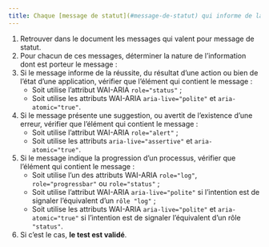 ```yaml
---
title: Chaque [message de statut](#message-de-statut) qui informe de la réussite, du résultat d’une action ou bien de l’état d’une application utilise-t-il l’attribut WAI-ARIA `role="status"` ?
---
```


1. Retrouver dans le document les messages qui valent pour message de statut.
2. Pour chacun de ces messages, déterminer la nature de l’information dont est porteur le message :
3. Si le message informe de la réussite, du résultat d’une action ou bien de l’état d’une application, vérifier que l’élément qui contient le message :
   - Soit utilise l’attribut WAI-ARIA `role="status"` ;
   - Soit utilise les attributs WAI-ARIA `aria-live="polite"` et `aria-atomic="true"`.
4. Si le message présente une suggestion, ou avertit de l’existence d’une erreur, vérifier que l’élément qui contient le message :
   - Soit utilise l’attribut WAI-ARIA `role="alert"` ;
   - Soit utilise les attributs `aria-live="assertive"` et `aria-atomic="true"`.
5. Si le message indique la progression d’un processus, vérifier que l’élément qui contient le message :
   - Soit utilise l’un des attributs WAI-ARIA `role="log"`, `role="progressbar"` ou `role="status"` ;
   - Soit utilise l’attribut WAI-ARIA `aria-live="polite"` si l’intention est de signaler l’équivalent d’un `rôle "log"` ;
   - Soit utilise les attributs WAI-ARIA `aria-live="polite"` et `aria-atomic="true"` si l’intention est de signaler l’équivalent d’un rôle `"status"`.
6. Si c’est le cas, **le test est validé**.
